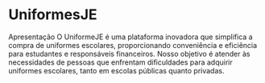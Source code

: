 # UniformesJE

Apresentação
O UniformeJE é uma plataforma inovadora que simplifica a compra de uniformes escolares, proporcionando conveniência e eficiência para estudantes e responsáveis financeiros.
Nosso objetivo é atender às necessidades de pessoas que enfrentam dificuldades para adquirir uniformes escolares, tanto em escolas públicas quanto privadas.

